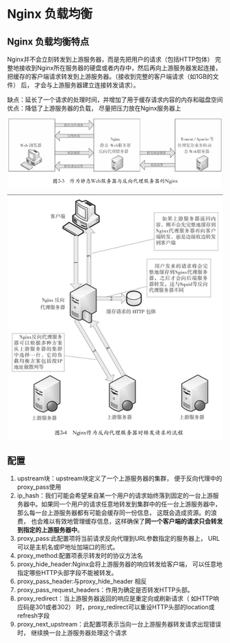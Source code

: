 # Nginx 负载均衡
## Nginx 负载均衡特点
Nginx并不会立刻转发到上游服务器，而是先把用户的请求（包括HTTP包体） 完整地接收到Nginx所在服务器的硬盘或者内存中，然后再向上游服务器发起连接， 把缓存的客户端请求转发到上游服务器。（接收到完整的客户端请求（如1GB的文件） 后， 才会与上游服务器建立连接转发请求）。

缺点：延长了一个请求的处理时间，并增加了用于缓存请求内容的内存和磁盘空间
优点：降低了上游服务器的负载， 尽量把压力放在Nginx服务器上
![作为静态Web服务器与反向代理服务器的Nginx](../../image/作为静态Web服务器与反向代理服务器的Nginx.png)

![Nginx作为反向代理服务器时转发请求的流程](../../image/Nginx作为反向代理服务器时转发请求的流程.png)


## 配置
1. upstream块：upstream块定义了一个上游服务器的集群， 便于反向代理中的proxy_pass使用
2. ip_hash：我们可能会希望来自某一个用户的请求始终落到固定的一台上游服务器中。如果同一个用户的请求任意地转发到集群中的任一台上游服务器中， 那么每一台上游服务器都有可能会缓存同一份信息， 这既会造成资源。的浪费， 也会难以有效地管理缓存信息，这样确保了**同一个客户端的请求只会转发到指定的上游服务器中**。
3. proxy_pass:此配置项将当前请求反向代理到URL参数指定的服务器上， URL可以是主机名或IP地址加端口的形式。
4. proxy_method:配置项表示转发时的协议方法名
5. proxy_hide_header:Nginx会将上游服务器的响应转发给客户端， 可以任意地指定哪些HTTP头部字段不能被转发。
6. proxy_pass_header:与proxy_hide_header 相反
7. proxy_pass_request_headers：作用为确定是否转发HTTP头部。
8. proxy_redirect：当上游服务器返回的响应是重定向或刷新请求（ 如HTTP响应码是301或者302） 时，proxy_redirect可以重设HTTP头部的location或refresh字段
9. proxy_next_upstream：此配置项表示当向一台上游服务器转发请求出现错误时， 继续换一台上游服务器处理这个请求